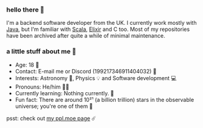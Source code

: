 ### hello there 🌼

I'm a backend software developer from the UK. I currently work mostly with [Java](https://java.com/), but
I'm familiar with [Scala](https://scala-lang.org), [Elixir](https://elixir-lang.org) and C too. Most of my repositories have been archived after quite a while of minimal maintenance.

### a little stuff about me 🎁

- Age: 18 🎂
- Contact: E-mail me or Discord (199217346911404032) 📧
- Interests: Astronomy 🌌, Physics 💡 and Software development 💻
- Pronouns: He/him 👨‍🚀
- Currently learning: Nothing currently. 📕
- Fun fact: There are around 10²¹ (a billion trillion) stars in the observable universe; you're one of them 🌟

psst: check out [my ppl.moe page](https://ppl.moe/u/sam) ☄️
